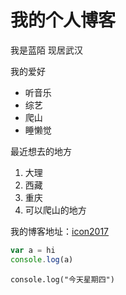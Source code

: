 # 我的个人博客

我是蓝陌 现居武汉

我的爱好

* 听音乐
* 综艺
* 爬山
* 睡懒觉
  
最近想去的地方

1. 大理
2. 西藏
3. 重庆
4. 可以爬山的地方
   
我的博客地址：[icon2017](https://github.com/icon2017/blog-test/blob/master/README.md)
  
```javascript
var a = hi
console.log(a)
```

`console.log("今天星期四")`
